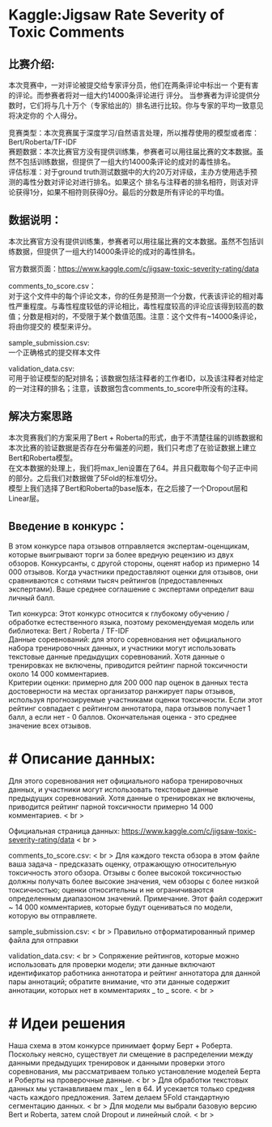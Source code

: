 # Kaggle:Jigsaw Rate Severity of Toxic Comments

## 比赛介绍:

本次竞赛中，一对评论被提交给专家评分员，他们在两条评论中标出一 个更有害的评论。而参赛者将对一组大约14000条评论进行 评分。 当参赛者为评论提供分数时，它们将与几十万个（专家给出的）排名进行比较。你与专家的平均一致意见将决定你的 个人得分。

竞赛类型：本次竞赛属于深度学习/自然语言处理，所以推荐使用的模型或者库：Bert/Roberta/TF-IDF<br>
赛题数据：本次比赛官方没有提供训练集，参赛者可以用往届比赛的文本数据。虽然不包括训练数据，但提供了一组大约14000条评论的成对的毒性排名。<br>
评估标准：对于ground truth测试数据中的大约20万对评级，主办方使用选手预测的毒性分数对评论对进行排名。如果这个 排名与注释者的排名相符，则该对评论获得1分，如果不相符则获得0分。最后的分数是所有评论的平均值。<br>

## 数据说明：

本次比赛官方没有提供训练集，参赛者可以用往届比赛的文本数据。虽然不包括训练数据，但提供了一组大约14000条评论的成对的毒性排名。<br>

官方数据页面：https://www.kaggle.com/c/jigsaw-toxic-severity-rating/data<br>

comments_to_score.csv：<br>
对于这个文件中的每个评论文本，你的任务是预测一个分数，代表该评论的相对毒性严重程度。与毒性程度较低的评论相比，毒性程度较高的评论应该得到较高的数 值；分数是相对的，不受限于某个数值范围。注意：这个文件有~14000条评论，将由你提交的 模型来评分。

sample_submission.csv:<br>
一个正确格式的提交样本文件

validation_data.csv:<br>
可用于验证模型的配对排名；该数据包括注释者的工作者ID，以及该注释者对给定的一对注释的排名；注意，该数据包含comments_to_score中所没有的注释。<br>

## 解决方案思路
本次竞赛我们的方案采用了Bert + Roberta的形式，由于不清楚往届的训练数据和本次比赛的验证数据是否存在分布偏差的问题，我们只考虑了在验证数据上建立Bert和Roberta模型。<br>
在文本数据的处理上，我们将max_len设置在了64。并且只截取每个句子正中间的部分。之后我们对数据做了5Fold的标准切分。<br>
模型上我们选择了Bert和Roberta的base版本，在之后接了一个Dropout层和Linear层。<br>

## Введение в конкурс：
В этом конкурсе пара отзывов отправляется экспертам-оценщикам, которые выигрывают торги за более вредную рецензию из двух обзоров. Конкурсанты, с другой стороны, оценят набор из примерно 14 000 отзывов. Когда участники предоставляют оценки для отзывов, они сравниваются с сотнями тысяч рейтингов (предоставленных экспертами). Ваше среднее соглашение с экспертами определит ваш личный балл.

Тип конкурса: Этот конкурс относится к глубокому обучению / обработке естественного языка, поэтому рекомендуемая модель или библиотека: Bert / Roberta / TF-IDF<br>
Данные соревнований: для этого соревнования нет официального набора тренировочных данных, и участники могут использовать текстовые данные предыдущих соревнований. Хотя данные о тренировках не включены, приводится рейтинг парной токсичности около 14 000 комментариев.<br>
Критерии оценки: примерно для 200 000 пар оценок в данных теста достоверности на местах организатор ранжирует пары отзывов, используя прогнозируемые участниками оценки токсичности. Если этот рейтинг совпадает с рейтингом аннотатора, пара отзывов получает 1 балл, а если нет - 0 баллов. Окончательная оценка - это среднее значение всех отзывов.<br>


# # Описание данных:

Для этого соревнования нет официального набора тренировочных данных, и участники могут использовать текстовые данные предыдущих соревнований. Хотя данные о тренировках не включены, приводится рейтинг парной токсичности примерно 14 000 комментариев. < br >

Официальная страница данных: https://www.kaggle.com/c/jigsaw-toxic-severity-rating/data < br >

comments_to_score.csv: < br >
Для каждого текста обзора в этом файле ваша задача - предсказать оценку, отражающую относительную токсичность этого обзора. Отзывы с более высокой токсичностью должны получать более высокие значения, чем обзоры с более низкой токсичностью; оценки относительны и не ограничиваются определенным диапазоном значений. Примечание. Этот файл содержит ~ 14 000 комментариев, которые будут оцениваться по модели, которую вы отправляете.

sample_submission.csv: < br >
Правильно отформатированный пример файла для отправки

validation_data.csv: < br >
Сопряжение рейтингов, которые можно использовать для проверки модели; эти данные включают идентификатор работника аннотатора и рейтинг аннотатора для данной пары аннотаций; обратите внимание, что эти данные содержит аннотации, которых нет в комментариях _ to _ score. < br >

# # Идеи решения
Наша схема в этом конкурсе принимает форму Берт + Роберта. Поскольку неясно, существует ли смещение в распределении между данными предыдущих тренировок и данными проверки этого соревнования, мы рассматриваем только установление моделей Берта и Роберты на проверочные данные. < br >
Для обработки текстовых данных мы устанавливаем max _ len в 64. И усекается только средняя часть каждого предложения. Затем делаем 5Fold стандартную сегментацию данных. < br >
Для модели мы выбрали базовую версию Bert и Roberta, затем слой Dropout и линейный слой. < br >

